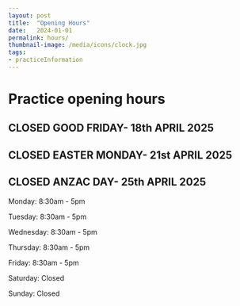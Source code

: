 ```yaml
---
layout: post
title:  "Opening Hours"
date:   2024-01-01
permalink: hours/
thumbnail-image: /media/icons/clock.jpg
tags: 
- practiceInformation
---
```


# Practice opening hours

## CLOSED GOOD FRIDAY- 18th APRIL 2025
## CLOSED EASTER MONDAY- 21st APRIL 2025
## CLOSED ANZAC DAY- 25th APRIL 2025

Monday:       8:30am - 5pm

Tuesday:      8:30am - 5pm

Wednesday:    8:30am - 5pm

Thursday:     8:30am - 5pm

Friday:       8:30am - 5pm

Saturday:     Closed

Sunday:       Closed